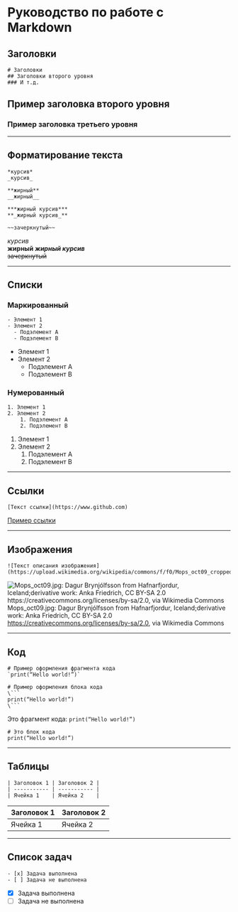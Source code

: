 # Руководство по работе с Markdown

## Заголовки

```
# Заголовки
## Заголовки второго уровня
### И т.д.
```
## Пример заголовка второго уровня
### Пример заголовка третьего уровня

---

## Форматирование текста

```
*курсив*
_курсив_

**жирный**
__жирный__

***жирный курсив***
**_жирный курсив_**

~~зачеркнутый~~
```

*курсив*    
**жирный**
***жирный курсив***  
~~зачеркнутый~~

---

## Списки

### Маркированный

```
- Элемент 1
- Элемент 2
  - Подэлемент A
  - Подэлемент B
```

- Элемент 1
- Элемент 2
  - Подэлемент A
  - Подэлемент B
  
### Нумерованный

```
1. Элемент 1
2. Элемент 2
    1. Подэлемент A
    2. Подэлемент B
```

1. Элемент 1
2. Элемент 2
    1. Подэлемент A
    2. Подэлемент B
---

## Ссылки

```
[Текст ссылки](https://www.github.com)
```

[Пример ссылки](https://www.github.com)

---

## Изображения

```
![Текст описания изображения](https://upload.wikimedia.org/wikipedia/commons/f/f0/Mops_oct09_cropped2.jpg)
```
![Mops_oct09.jpg: Dagur Brynjólfsson from Hafnarfjordur, Iceland;derivative work: Anka Friedrich, CC BY-SA 2.0 <https://creativecommons.org/licenses/by-sa/2.0>, via Wikimedia Commons](https://upload.wikimedia.org/wikipedia/commons/f/f0/Mops_oct09_cropped2.jpg)
Mops_oct09.jpg: Dagur Brynjólfsson from Hafnarfjordur, Iceland;derivative work: Anka Friedrich, CC BY-SA 2.0 <https://creativecommons.org/licenses/by-sa/2.0>, via Wikimedia Commons

---

## Код

```
# Пример оформления фрагмента кода
`print(“Hello world!”)`

# Пример оформления блока кода
\```
print(“Hello world!”)
\``` 
```
Это фрагмент кода: `print(“Hello world!”)`

```
# Это блок кода
print(“Hello world!”)
```
---

## Таблицы

```
| Заголовок 1 | Заголовок 2 |
| ----------- | ----------- |
| Ячейка 1    | Ячейка 2    |
```
| Заголовок 1 | Заголовок 2 |
| ----------- | ----------- |
| Ячейка 1    | Ячейка 2    |

---

## Список задач

```
- [x] Задача выполнена
- [ ] Задача не выполнена
```
- [x] Задача выполнена
- [ ] Задача не выполнена

